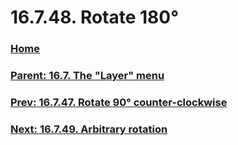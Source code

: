 # 16.7.48. Rotate 180°

### [Home](./00-home.md)
### [Parent: 16.7. The "Layer" menu](./16-07-00-the-layer-menu.md)
### [Prev: 16.7.47. Rotate 90° counter-clockwise](./16-07-47-rotate-90-counter-clockwise.md)
### [Next: 16.7.49. Arbitrary rotation](./16-07-49-arbitrary-rotation.md)
